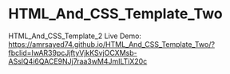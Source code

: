 # HTML_And_CSS_Template_Two
HTML_And_CSS_Template_2
Live Demo: 
https://amrsayed74.github.io/HTML_And_CSS_Template_Two/?fbclid=IwAR39pcJjftyVjkKSvjOCXMsb-ASslQ4i6QACE9NJj7raa3wM4JmILTiX20c
